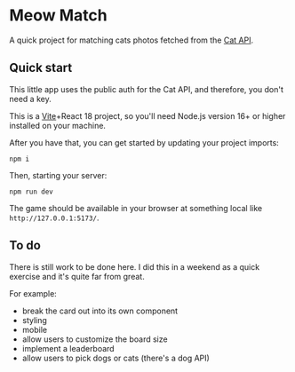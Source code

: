 # Meow Match
A quick project for matching cats photos fetched from the [Cat API](https://thecatapi.com/).

## Quick start
This little app uses the public auth for the Cat API, and therefore, you don't need a key.

This is a [Vite](https://vitejs.dev/)+React 18 project, so you'll need Node.js version 16+ or higher installed on your machine.

After you have that, you can get started by updating your project imports:

```
npm i
```

Then, starting your server:
```
npm run dev
```

The game should be available in your browser at something local like `http://127.0.0.1:5173/`.

## To do
There is still work to be done here. I did this in a weekend as a quick exercise and it's
quite far from great.

For example:

- break the card out into its own component
- styling
- mobile
- allow users to customize the board size
- implement a leaderboard
- allow users to pick dogs or cats (there's a dog API)
